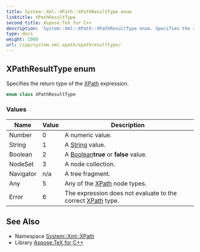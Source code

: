 ```yaml
---
title: System::Xml::XPath::XPathResultType enum
linktitle: XPathResultType
second_title: Aspose.TeX for C++
description: 'System::Xml::XPath::XPathResultType enum. Specifies the return type of the XPath expression in C++.'
type: docs
weight: 1000
url: /cpp/system.xml.xpath/xpathresulttype/
---
```

## XPathResultType enum


Specifies the return type of the [XPath](../) expression.

```cpp
enum class XPathResultType
```

### Values

| Name | Value | Description |
| --- | --- | --- |
| Number | 0 | A numeric value. |
| String | 1 | A [String](../../system/string/) value. |
| Boolean | 2 | A [Boolean](../../system/boolean/)**true** or **false** value. |
| NodeSet | 3 | A node collection. |
| Navigator | n/a | A tree fragment. |
| Any | 5 | Any of the [XPath](../) node types. |
| Error | 6 | The expression does not evaluate to the correct [XPath](../) type. |

## See Also

* Namespace [System::Xml::XPath](../)
* Library [Aspose.TeX for C++](../../)
